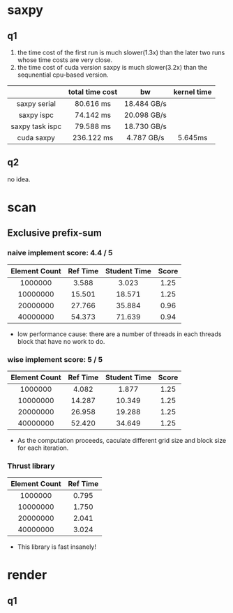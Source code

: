 # saxpy
## q1
1. the time cost of the first run is much slower(1.3x) than the later two runs whose time costs are very close.
2. the time cost of cuda version saxpy is much slower(3.2x) than the sequnential cpu-based version.

|  |  total time cost | bw | kernel time |
| :----: | :---------------: | :---------------: | :------: |
|   saxpy serial    |       80.616 ms    |      18.484 GB/s      | |
|   saxpy ispc    |       74.142 ms    |      20.098 GB/s      | |
|   saxpy task ispc    |      79.588 ms    |      18.730 GB/s     | |
|   cuda saxpy    |      236.122 ms      |      4.787 GB/s      | 5.645ms|  

## q2
no idea.

# scan
## Exclusive prefix-sum
### naive implement score: 4.4 / 5
| Element Count|  Ref Time | Student Time | Score |
| :----: | :---------------: | :---------------: | :------: |
|   1000000   |       3.588    |      3.023      | 1.25|
|   10000000    |       15.501     |      18.571      | 1.25|
|   20000000    |      27.766    |      35.884     |0.96 |
|   40000000    |      54.373      |      71.639      |  0.94|  
* low performance cause: there are a number of threads in each threads block that have no work to do.  
###  wise implement score: 5 / 5
| Element Count|  Ref Time | Student Time | Score |
| :----: | :---------------: | :---------------: | :------: |
|   1000000   |       4.082     |      1.877      | 1.25|
|   10000000    |       14.287     |      10.349      | 1.25|
|   20000000    |      26.958     |      19.288     | 1.25 |
|   40000000    |      52.420       |      34.649     |   1.25|  
* As the computation proceeds, caculate different grid size and block size for each iteration.
### Thrust library
| Element Count|  Ref Time | 
| :----: | :---------------: |
|   1000000   |       0.795     | 
|   10000000    |      1.750    |  
|   20000000    |      2.041     |   
|   40000000    |     3.024       |    
* This library is fast insanely! 
# render
## q1
